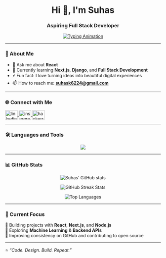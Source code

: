<!-- Profile README for Suhas -->

<h1 align="center">Hi 👋, I'm Suhas</h1>
<h3 align="center">Aspiring Full Stack Developer</h3>

<p align="center">
  <a href="https://github.com/SuhasK2005">
    <img src="https://readme-typing-svg.herokuapp.com?font=Fira+Code&pause=1000&color=00BFFF&center=true&vCenter=true&width=435&lines=Web+Developer;UI%2FUX+Designer;Aspiring+Full+Stack+Developer;Always+Learning+New+Things!" alt="Typing Animation"/>
  </a>
</p>

---

### 💫 About Me  
- 💬 Ask me about **React**  
- 🌱 Currently learning **Next.js**, **Django**, and **Full Stack Development**  
- ⚡ Fun fact: I love turning ideas into beautiful digital experiences  
- 📫 How to reach me: **suhask6224@gmail.com**

---

### 🌐 Connect with Me  
<p align="left">
  <a href="https://www.linkedin.com/in/suhas-k-88448631a/" target="blank">
    <img align="center" src="https://raw.githubusercontent.com/rahuldkjain/github-profile-readme-generator/master/src/images/icons/Social/linked-in-alt.svg" alt="linkedin" height="30" width="40" />
  </a>
  <a href="https://www.instagram.com/_suhxs_05/" target="blank">
    <img align="center" src="https://raw.githubusercontent.com/rahuldkjain/github-profile-readme-generator/master/src/images/icons/Social/instagram.svg" alt="instagram" height="30" width="40" />
  </a>
  <a href="https://www.hackerrank.com/profile/saisuhask2005" target="blank">
    <img align="center" src="https://raw.githubusercontent.com/rahuldkjain/github-profile-readme-generator/master/src/images/icons/Social/hackerrank.svg" alt="hackerrank" height="30" width="40" />
  </a>
</p>

---

### 🛠️ Languages and Tools  

<p align="center">
  <img src="https://skillicons.dev/icons?i=html,css,js,react,nextjs,tailwind,nodejs,python,cpp,c,mongodb,mysql,django,firebase,figma,arduino" />
</p>

---

### 📊 GitHub Stats  

<p align="center">
  <img src="https://github-readme-stats.vercel.app/api?username=SuhasK2005&show_icons=true&theme=tokyonight" alt="Suhas' GitHub stats" />
</p>

<p align="center">
  <img src="https://github-readme-streak-stats.herokuapp.com/?user=SuhasK2005&theme=tokyonight" alt="GitHub Streak Stats" />
</p>

<p align="center">
  <img src="https://github-readme-stats.vercel.app/api/top-langs/?username=SuhasK2005&layout=compact&theme=tokyonight" alt="Top Languages" />
</p>

---

### 🧠 Current Focus  
🌱 Building projects with **React**, **Next.js**, and **Node.js**  
🧩 Exploring **Machine Learning** & **Backend APIs**  
🎯 Improving consistency on GitHub and contributing to open source  

---

⭐️ *“Code. Design. Build. Repeat.”*  
